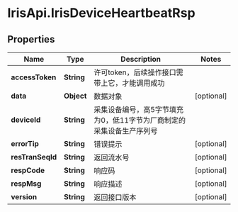 # IrisApi.IrisDeviceHeartbeatRsp

## Properties
Name | Type | Description | Notes
------------ | ------------- | ------------- | -------------
**accessToken** | **String** | 许可token，后续操作接口需带上它，才能调用成功 | 
**data** | **Object** | 数据对象 | [optional] 
**deviceId** | **String** | 采集设备编号，高5字节填充为0，低11字节为厂商制定的采集设备生产序列号 | 
**errorTip** | **String** | 错误提示 | [optional] 
**resTranSeqId** | **String** | 返回流水号 | [optional] 
**respCode** | **String** | 响应码 | [optional] 
**respMsg** | **String** | 响应描述 | [optional] 
**version** | **String** | 返回接口版本  | [optional] 



